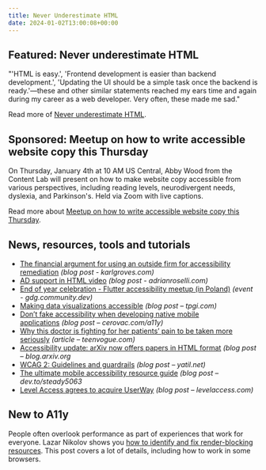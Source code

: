 ```yaml
---
title: Never Underestimate HTML
date: 2024-01-02T13:00:08+00:00
---
```


## Featured: Never underestimate HTML

"'HTML is easy.', 'Frontend development is easier than backend development.', 'Updating the UI should be a simple task once the backend is ready.'—these and other similar statements reached my ears time and again during my career as a web developer. Very often, these made me sad."

Read more of [Never underestimate HTML](https://www.htmhell.dev/adventcalendar/2023/24/).

## Sponsored: Meetup on how to write accessible website copy this Thursday

On Thursday, January 4th at 10 AM US Central, Abby Wood from the Content Lab will present on how to make website copy accessible from various perspectives, including reading levels, neurodivergent needs, dyslexia, and Parkinson's. Held via Zoom with live captions.

Read more about [Meetup on how to write accessible website copy this Thursday](https://us02web.zoom.us/webinar/register/5017023092862/WN_8V1R2YaySKqRFpNR-gjeUA).

## News, resources, tools and tutorials

- [The financial argument for using an outside firm for accessibility remediation](https://karlgroves.com/the-financial-argument-for-using-an-outside-firm-for-accessibility-remediation/) *(blog post - karlgroves.com)*
- [AD support in HTML video](https://adrianroselli.com/2023/12/ad-support-in-html-video.html) *(blog post - adrianroselli.com)*
- [End of year celebration - Flutter accessibility meetup (in Poland)](https://gdg.community.dev/events/details/google-gdg-wroclaw-presents-end-of-year-celebration-flutter-accessibility-meetup/) *(event - gdg.community.dev)*
- [Making data visualizations accessible](https://www.tpgi.com/making-data-visualizations-accessible/) *(blog post – tpgi.com)*
- [Don’t fake accessibility when developing native mobile applications](https://cerovac.com/a11y/2023/12/dont-fake-accessibility-when-developing-native-mobile-applications/) *(blog post – cerovac.com/a11y)*
- [Why this doctor is fighting for her patients’ pain to be taken more seriously](https://www.teenvogue.com/story/doctor-diana-cejas-interview) *(article – teenvogue.com)*
- [Accessibility update: arXiv now offers papers in HTML format](https://blog.arxiv.org/2023/12/21/accessibility-update-arxiv-now-offers-papers-in-html-format/) *(blog post – blog.arxiv.org*
- [WCAG 2: Guidelines and guardrails](https://yatil.net/blog/wcag-2-guidelines-and-guardrails) *(blog post – yatil.net)*
- [The ultimate mobile accessibility resource guide](https://dev.to/steady5063/the-ultimate-mobile-accessibility-resource-guide-53gh) *(blog post – dev.to/steady5063*
- [Level Access agrees to acquire UserWay](https://www.levelaccess.com/news/level-access-agrees-to-acquire-userway/) *(blog post – levelaccess.com)*

## New to A11y

People often overlook performance as part of experiences that work for everyone. Lazar Nikolov shows you [how to identify and fix render-blocking resources](https://blog.sentry.io/how-to-id-fix-render-blocking-resources/). This post covers a lot of details, including how to work in some browsers.

